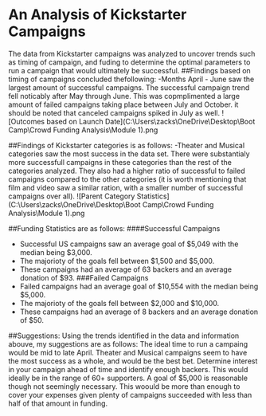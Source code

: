 # An Analysis of Kickstarter Campaigns
The data from Kickstarter campaigns was analyzed to uncover trends such as timing of campaign, and fuding to determine the optimal parameters to run a campaign that would ultimately be successful.
##Findings based on timing of campaigns concluded thefollowing:
-Months April - June saw the largest amount of successful campaigns. The successful campaign trend fell noticably after May through June. This was copmplimented a large amount of failed campaigns taking place between July and October. it should be noted that canceled campaigns spiked in July as well.
![Outcomes based on Launch Date](C:\Users\zacks\OneDrive\Desktop\Boot Camp\Crowd Funding Analysis\Module 1).png

##Findings of Kickstarter categories is as follows:
-Theater and Musical categories saw the most success in the data set. There were substantialy more successfull campaigns in these categories than the rest of the categories analyzed. They also had a higher ratio of successful to failed campaigns compared to the other categories (it is worth mentioning that film and video saw a similar ration, with a smaller number of successful campaigns over all).
![Parent Category Statistics](C:\Users\zacks\OneDrive\Desktop\Boot Camp\Crowd Funding Analysis\Module 1).png

##Funding Statistics are as follows:
####Successful Campaigns
- Successful US campaigns saw an average goal of $5,049 with the median being $3,000. 
- The majorioty of the goals fell between $1,500 and $5,000. 
- These campaigns had an average of 63 backers and an average donation of $93.
###Failed Campaigns
-  Failed campaigns had an average goal of $10,554 with the median being $5,000.
-  The majorioty of the goals fell between $2,000 and $10,000. 
-  These campaigns had an average of 8 backers and an average donation of $50.

##Suggestions:
Using the trends identified in the data and information abouve, my suggestions are as follows:
The ideal time to run a campaing would be mid to late April. Theater and Musical campaigns seem to have the most success as a whole, and would be the best bet. Determine interest in your campaign ahead of time and identify enough backers. This would ideally be in the range of 60+ supporters. A goal of $5,000 is reasonable though not seemingly necessary. This woould be more than enough to cover your expenses given plenty of campaigns succeeded with less than half of that amount in funding.  
